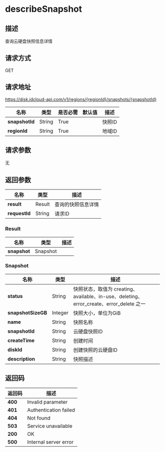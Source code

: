 # describeSnapshot


## 描述
查询云硬盘快照信息详情

## 请求方式
GET

## 请求地址
https://disk.jdcloud-api.com/v1/regions/{regionId}/snapshots/{snapshotId}

|名称|类型|是否必需|默认值|描述|
|---|---|---|---|---|
|**snapshotId**|String|True| |快照ID|
|**regionId**|String|True| |地域ID|

## 请求参数
无


## 返回参数
|名称|类型|描述|
|---|---|---|
|**result**|Result|查询的快照信息详情|
|**requestId**|String|请求ID|

### Result
|名称|类型|描述|
|---|---|---|
|**snapshot**|Snapshot| |
### Snapshot
|名称|类型|描述|
|---|---|---|
|**status**|String|快照状态，取值为 creating、available、in-use、deleting、error_create、error_delete 之一|
|**snapshotSizeGB**|Integer|快照大小，单位为GiB|
|**name**|String|快照名称|
|**snapshotId**|String|云硬盘快照ID|
|**createTime**|String|创建时间|
|**diskId**|String|创建快照的云硬盘ID|
|**description**|String|快照描述|

## 返回码
|返回码|描述|
|---|---|
|**400**|Invalid parameter|
|**401**|Authentication failed|
|**404**|Not found|
|**503**|Service unavailable|
|**200**|OK|
|**500**|Internal server error|
